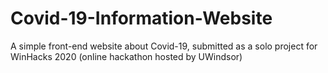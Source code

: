 # Covid-19-Information-Website
A simple front-end website about Covid-19, 
submitted as a solo project for WinHacks 2020 (online hackathon hosted by UWindsor)
